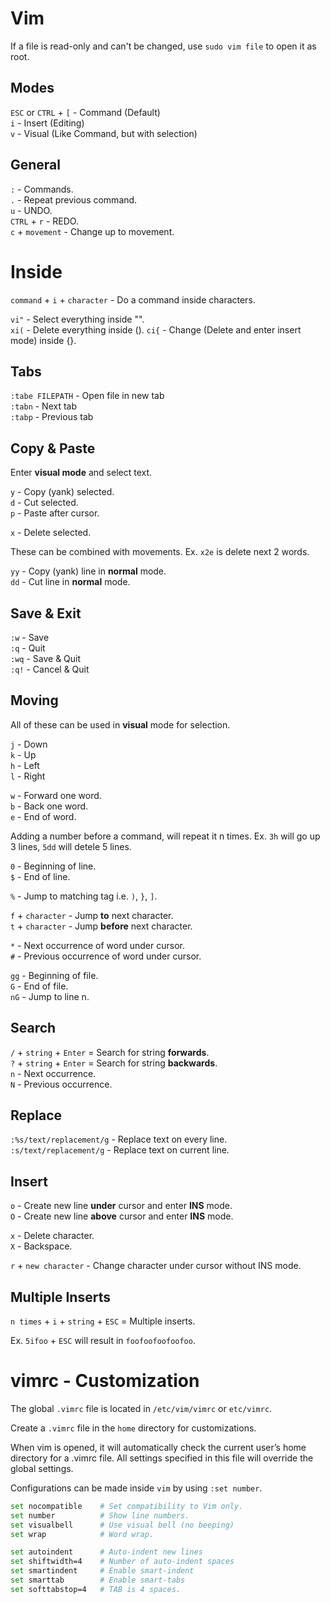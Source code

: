 # Vim

If a file is read-only and can't be changed, use `sudo vim file` to open it as root.

## Modes

`ESC` or `CTRL` + `[` - Command (Default)  
`i` - Insert (Editing)  
`v` - Visual (Like Command, but with selection)

## General

`:` - Commands.  
`.` - Repeat previous command.  
`u` - UNDO.  
`CTRL` + `r` - REDO.  
`c` + `movement` - Change up to movement.

# Inside

`command` + `i` + `character` - Do a command inside characters.

`vi"` - Select everything inside "".  
`xi(` - Delete everything inside ().
`ci{` - Change (Delete and enter insert mode) inside {}.

## Tabs

`:tabe FILEPATH` - Open file in new tab  
`:tabn` - Next tab  
`:tabp` - Previous tab

## Copy & Paste

Enter **visual mode** and select text.

`y` - Copy (yank) selected.  
`d` - Cut selected.  
`p` - Paste after cursor.

`x` - Delete selected.

These can be combined with movements. Ex. `x2e` is delete next 2 words.

`yy` - Copy (yank) line in **normal** mode.  
`dd` - Cut line in **normal** mode.

## Save & Exit

`:w` - Save  
`:q` - Quit  
`:wq` - Save & Quit  
`:q!` - Cancel & Quit

## Moving

All of these can be used in **visual** mode for selection.

`j` - Down  
`k` - Up  
`h` - Left  
`l` - Right

`w` - Forward one word.  
`b` - Back one word.  
`e` - End of word.

Adding a number before a command, will repeat it n times. Ex. `3h` will go up 3 lines, `5dd` will detele 5 lines.

`0` - Beginning of line.  
`$` - End of line.

`%` - Jump to matching tag i.e. `)`, `}`, `]`.

`f` + `character` - Jump **to** next character.  
`t` + `character` - Jump **before** next character.

`*` - Next occurrence of word under cursor.  
`#` - Previous occurrence of word under cursor.

`gg` - Beginning of file.  
`G` - End of file.  
`nG` - Jump to line n.

## Search

`/` + `string` + `Enter` = Search for string **forwards**.  
`?` + `string` + `Enter` = Search for string **backwards**.  
`n` - Next occurrence.  
`N` - Previous occurrence.

## Replace

`:%s/text/replacement/g` - Replace text on every line.  
`:s/text/replacement/g` - Replace text on current line.

## Insert

`o` - Create new line **under** cursor and enter **INS** mode.  
`O` - Create new line **above** cursor and enter **INS** mode.

`x` - Delete character.  
`X` - Backspace.

`r` + `new character` - Change character under cursor without INS mode.

## Multiple Inserts

`n times` + `i` + `string` + `ESC` = Multiple inserts.

Ex. `5ifoo` + `ESC` will result in `foofoofoofoofoo`.

# vimrc - Customization

The global `.vimrc` file is located in `/etc/vim/vimrc` or `etc/vimrc`.

Create a `.vimrc` file in the `home` directory for customizations.

When vim is opened, it will automatically check the current user’s home directory for a .vimrc file. All settings specified in this file will override the global settings.  

Configurations can be made inside `vim` by using `:set number`.

```bash
set nocompatible    # Set compatibility to Vim only.
set number          # Show line numbers.
set visualbell	    # Use visual bell (no beeping)
set wrap            # Word wrap.

set autoindent	    # Auto-indent new lines
set shiftwidth=4    # Number of auto-indent spaces
set smartindent	    # Enable smart-indent
set smarttab	    # Enable smart-tabs
set softtabstop=4   # TAB is 4 spaces.
```